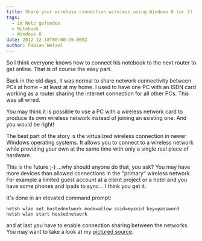```yaml
---
title: Share your wireless connection wireless using Windows 8 (or 7)
tags:
  - im Netz gefunden
  - Notebook
  - Windows 8
date: 2012-12-18T00:00:35.000Z
author: Fabian Wetzel
---
```


So I think everyone knows how to connect his notebook to the next router to get online. That is of course the easy part.

Back in the old days, it was normal to share network connectivity between PCs at home – at least at my home. I used to have one PC with an ISDN card working as a router sharing the internet connection for all other PCs. This was all wired.

You may think it is possible to use a PC with a wireless network card to produce its own wireless network instead of joining an existing one. And you would be right!

The best part of the story is the virtualized wireless connection in newer Windows operating systems. It allows you to connect to a wireless network while providing your own at the same time with only a single real piece of hardware.

This is the future ;-) …why should anyone do that, you ask? You may have more devices than allowed connections in the "primary" wireless network. For example a limited guest account at a client project or a hotel and you have some phones and ipads to sync… I think you get it.

It's done in an elevated command prompt:

    netsh wlan set hostednetwork mode=allow ssid=myssid key=password
    netsh wlan start hostednetwork

and at last you have to enable connection sharing between the networks. You may want to take a look at my [pictured source](http://www.windows7hacker.com/index.php/2012/06/how-to-turn-your-windows-8-computer-into-a-wireless-hotspot-access-point/).


